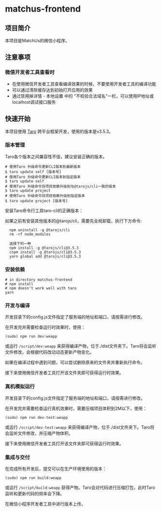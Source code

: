 # matchus-frontend

## 项目简介

本项目是MatchUs的微信小程序。

## 注意事项

### 微信开发者工具查看时

- 在使用微信开发者工具查看编译效果的时候，不要使用开发者工具的编译功能
- 可以通过清除缓存达到初始打开应用的效果
- 通过禁用掉详情 - 本地设置 中的 "不校验合法域名"一栏，可以使用IP地址或localhost调试接口服务

## 快速开始

本项目使用 [Taro](https://docs.taro.zone/docs/version) 跨平台框架开发，使用的版本是v3.5.3。

### 版本管理

Taro各个版本之间兼容性不佳，建议安装正确的版本。

```shell
# 使用Taro 升级命令更新CLI版本到最新版本
$ taro update self [版本号]
# 使用Taro 升级命令更新CLI版本到指定版本
$ taro update self
# 使用Taro 升级命令将项目依赖升级到与@tarojs/cli一致的版本
$ taro update project 
# 使用Taro 升级命令将项目依赖升级到指定版本
$ taro update project [版本号]
```

安装Taro命令行工具taro-cli的正确版本：

如果之前有安装其他版本的@tarojs/cli，需要先全局卸载，执行下方命令:
```
  npm uninstall -g @tarojs/cli
  rm -rf node_modules

  选择下列一种
  npm install -g @tarojs/cli@3.5.3
  cnpm install -g @tarojs/cli@3.5.3
  yarn global add @tarojs/cli@3.5.3
```

### 安装依赖

```shell
# in directory matchus-frontend
# npm install
# npm doesn't work well with taro
yarn

```

### 开发与编译

开发目录下的config.js文件指定了服务端的地址和端口，请按需进行修改。

在开发完并需要检查运行时效果时，使用：
```shell
(sudo) npm run dev:weapp
```
或运行 `/script/dev:weapp` 来获得编译产物，位于./dist文件夹下。Taro将会监听文件修改，会根据代码改动动态更新产物变化。

如果在编译过程中遇到问题，可以尝试删除原来的文件夹并重新执行命令。

接下来使用微信开发者工具打开该文件夹即可获得运行时效果。

### 真机模拟运行

开发目录下的config.js文件指定了服务端的地址和端口，请按需进行修改。

在开发完并需要检查运行真机效果时，需要压缩项目体积到2M以下，使用：
```shell
(sudo) npm run dev-test:weapp
```
或运行 `/script/dev-test:weapp` 来获得编译产物，位于./dist文件夹下。Taro将会监听文件修改，并压缩产物体积。

接下来使用微信开发者工具打开该文件夹即可获得运行时效果。

### 集成与交付

在完成所有开发后，提交可以在生产环境使用的版本：
```shell
(sudo) npm run build:weapp
```
或运行 `/script/build:weapp` 获得产物。Taro会对代码进行压缩打包，此时Taro监听和更新代码的频率会下降。

在微信小程序开发者工具中进行版本上传。



